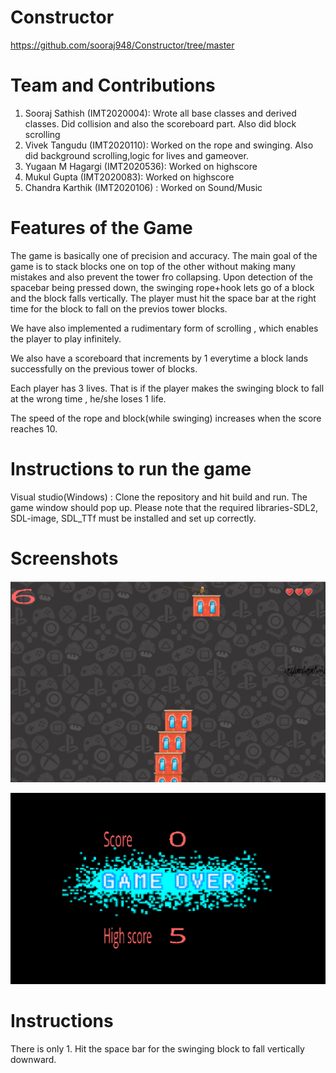 # Constructor

https://github.com/sooraj948/Constructor/tree/master

# Team and Contributions
1. Sooraj Sathish (IMT2020004): Wrote all base classes and derived classes. Did collision and also the scoreboard part. Also did block scrolling
2. Vivek Tangudu (IMT2020110): Worked on the rope and swinging. Also did background scrolling,logic for lives and gameover.
3. Yugaan M Hagargi (IMT2020536): Worked on highscore
4. Mukul Gupta (IMT2020083): Worked on highscore
5. Chandra Karthik (IMT2020106) : Worked on Sound/Music

# Features of the Game
The game is basically one of precision and accuracy. The main goal of the game is to stack blocks one on top of the other without making many mistakes and also prevent the tower fro collapsing. Upon detection of the spacebar being pressed down, the swinging rope+hook lets go of a block and the block falls vertically. The player must hit the space bar at the right time for the block to fall on the previos tower blocks.

We have also implemented a rudimentary form of scrolling , which enables the player to play infinitely.

We also have a scoreboard that increments by 1 everytime a block lands successfully on the previous tower of blocks.

Each player has 3 lives. That is if the player makes the swinging block to fall at the wrong time , he/she loses 1 life. 

The speed of the rope and block(while swinging) increases when the score reaches 10.

# Instructions to run the game
 Visual studio(Windows) : Clone the repository and hit build and run. The game window should pop up. Please note that the required libraries-SDL2, SDL-image, SDL_TTf must be installed and set up correctly.


# Screenshots
![During play](https://github.com/sooraj948/Constructor/blob/master/images/Screenshot1.png)


![Gameover](https://github.com/sooraj948/Constructor/blob/master/images/Screenshot%20(19).png)

# Instructions

There is only 1. Hit the space bar for the swinging block to fall vertically downward. 




